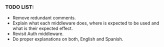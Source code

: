 ### TODO LIST:

- Remove redundant comments.
- Explain what each middleware does, where is expected to be used and what is their expected effect.
- Revisit Auth middleware.
- Do proper explanations on both, English and Spanish.
